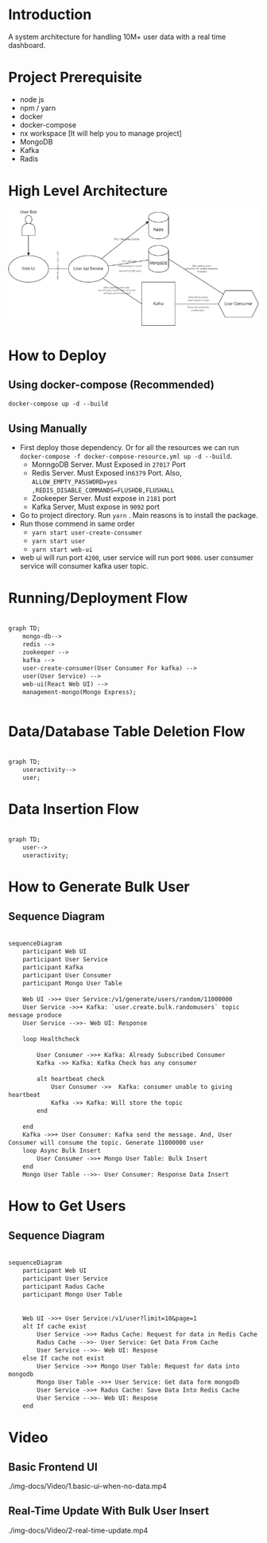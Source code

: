 
# Introduction 

A system architecture for handling 10M+ user data with a real time dashboard.  

# Project Prerequisite 

* node js
* npm / yarn 
* docker
* docker-compose 
* nx workspace [It will help you to manage project]
* MongoDB
* Kafka
* Radis


# High Level Architecture 

![High level Architected](./img-docs/high-level-architecture.jpg)


# How to Deploy

## Using docker-compose (Recommended)
```
docker-compose up -d --build
```

## Using Manually 

* First deploy those dependency. Or for all the resources we can run `docker-compose -f docker-compose-resource.yml up -d --build`. 
  * MonngoDB Server. Must Exposed in `27017` Port
  * Redis Server. Must Exposed in`6379` Port. Also, `ALLOW_EMPTY_PASSWORD=yes ,REDIS_DISABLE_COMMANDS=FLUSHDB,FLUSHALL`
  * Zookeeper Server. Must expose in `2181` port
  * Kafka Server, Must expose in `9092` port
* Go to project directory. Run `yarn` . Main reasons is to install the package.
* Run those commend in same order
  * `yarn start user-create-consumer`  
  * `yarn start user` 
  * `yarn start web-ui` 
* web ui will run port `4200`, user service will run port `9000`. user consumer service will consumer kafka user topic.  



# Running/Deployment Flow

```mermaid

graph TD;
    mongo-db--> 
    redis --> 
    zookeeper --> 
    kafka -->
    user-create-consumer(User Consumer For kafka) --> 
    user(User Service) -->
    web-ui(React Web UI) -->
    management-mongo(Mongo Express);
    
```

# Data/Database Table Deletion Flow

```mermaid

graph TD;
    useractivity--> 
    user;
```

# Data Insertion Flow

```mermaid

graph TD;
    user--> 
    useractivity;
```

# How to Generate Bulk User

## Sequence Diagram

```mermaid

sequenceDiagram
    participant Web UI
    participant User Service
    participant Kafka 
    participant User Consumer 
    participant Mongo User Table

    Web UI ->>+ User Service:/v1/generate/users/random/11000000
    User Service ->>+ Kafka: `user.create.bulk.randomusers` topic message produce
    User Service -->>- Web UI: Response
    
    loop Healthcheck

        User Consumer ->>+ Kafka: Already Subscribed Consumer 
        Kafka ->> Kafka: Kafka Check has any consumer

        alt heartbeat check
            User Consumer ->>  Kafka: consumer unable to giving heartbeat 
            Kafka ->> Kafka: Will store the topic 
        end

    end
    Kafka ->>+ User Consumer: Kafka send the message. And, User Consumer will consume the topic. Generate 11000000 user
    loop Async Bulk Insert
        User Consumer ->>+ Mongo User Table: Bulk Insert
    end
    Mongo User Table -->>- User Consumer: Response Data Insert 

```

# How to Get Users
## Sequence Diagram

```mermaid

sequenceDiagram
    participant Web UI
    participant User Service
    participant Radus Cache
    participant Mongo User Table

  
    Web UI ->>+ User Service:/v1/user?limit=10&page=1
    alt If cache exist
        User Service ->>+ Radus Cache: Request for data in Redis Cache
        Radus Cache -->>- User Service: Get Data From Cache
        User Service -->>- Web UI: Respose 
    else If cache not exist
        User Service ->>+ Mongo User Table: Request for data into mongodb
        Mongo User Table ->>+ User Service: Get data form mongodb
        User Service ->>+ Radus Cache: Save Data Into Redis Cache 
        User Service -->>- Web UI: Respose 
    end

```

# Video
## Basic Frontend UI

./img-docs/Video/1.basic-ui-when-no-data.mp4

## Real-Time Update With Bulk User Insert

./img-docs/Video/2-real-time-update.mp4


